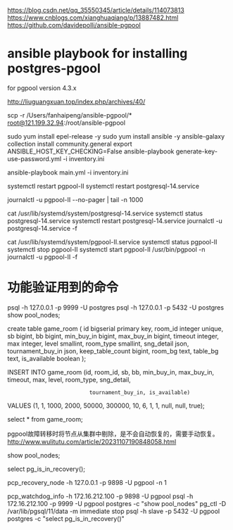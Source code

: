 https://blog.csdn.net/qq_35550345/article/details/114073813
https://www.cnblogs.com/xianghuaqiang/p/13887482.html
https://github.com/davidepolli/ansible-pgpool
# ansible playbook for installing postgres-pgool
for pgpool version 4.3.x

http://liuguangxuan.top/index.php/archives/40/

scp -r /Users/fanhaipeng/ansible-pgpool/* root@121.199.32.94:/root/ansible-pgpool

sudo yum install epel-release -y
sudo yum install ansible -y
ansible-galaxy collection install community.general
export ANSIBLE_HOST_KEY_CHECKING=False
ansible-playbook generate-key-use-password.yml  -i inventory.ini

ansible-playbook main.yml -i inventory.ini



systemctl restart pgpool-II
systemctl restart postgresql-14.service

journalctl -u pgpool-II --no-pager | tail -n 1000



cat /usr/lib/systemd/system/postgresql-14.service
systemctl status postgresql-14.service
systemctl restart postgresql-14.service
journalctl -u postgresql-14.service -f

cat /usr/lib/systemd/system/pgpool-II.service
systemctl status pgpool-II
systemctl stop pgpool-II
systemctl start pgpool-II
/usr/bin/pgpool -n
journalctl -u pgpool-II -f


# 功能验证用到的命令
psql -h 127.0.0.1  -p 9999 -U postgres
psql -h 127.0.0.1  -p 5432 -U postgres
show pool_nodes;


 create table game_room
  (
      id                bigserial
          primary key,
      room_id           integer
          unique,
      sb                bigint,
      bb                bigint,
      min_buy_in        bigint,
      max_buy_in        bigint,
      timeout           integer,
      max               integer,
      level             smallint,
      room_type         smallint,
      sng_detail        json,
      tournament_buy_in json,
      keep_table_count  bigint,
      room_bg           text,
      table_bg          text,
      is_available      boolean
  );


INSERT INTO game_room (id, room_id, sb, bb, min_buy_in, max_buy_in, timeout, max, level, room_type, sng_detail,

                              tournament_buy_in, is_available)
VALUES (1, 1, 1000, 2000, 50000, 300000, 10, 6, 1, 1, null, null, true);

select * from game_room;


pgpool故障转移时将节点从集群中剔除，是不会自动恢复的，需要手动恢复。
http://www.wulitutu.com/article/20231107190848058.html





show pool_nodes;

 select pg_is_in_recovery();

pcp_recovery_node -h 127.0.0.1 -p 9898 -U pgpool -n 1

pcp_watchdog_info -h 172.16.212.100 -p 9898 -U pgpool
psql -h 172.16.212.100 -p 9999 -U pgpool postgres -c "show pool_nodes"
pg_ctl -D /var/lib/pgsql/11/data -m immediate stop
psql -h slave -p 5432 -U pgpool postgres -c "select pg_is_in_recovery()"


